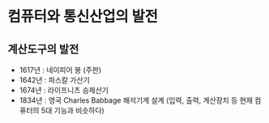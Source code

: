 # 컴퓨터와 통신산업의 발전

## 계산도구의 발전
- 1617년 : 네이피어 봉 (주판)
- 1642년 : 파스칼 가산기
- 1674년 : 라이프니츠 승제산기
- 1834년 : 영국 Charles Babbage 해석기계 설계 (입력, 출력, 계산장치 등 현재 컴퓨터의 5대 기능과 비슷하다)

